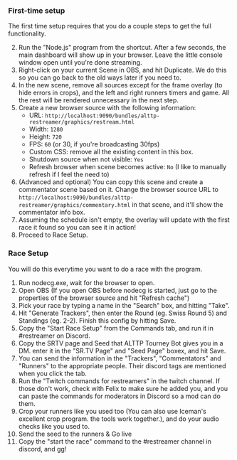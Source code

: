 <h3>First-time setup</h3>

The first time setup requires that you do a couple steps to get the full functionality.

2. Run the "Node.js" program from the shortcut. After a few seconds, the main dashboard will show up in your browser. Leave the little 
console window open until you're done streaming.
3. Right-click on your current Scene in OBS, and hit Duplicate. We do this so you can go back to the old ways later if you need to.
4. In the new scene, remove all sources except for the frame overlay (to hide errors in crops), and the left and right runners 
timers and game. All the rest will be rendered unnecessary in the next step.
5. Create a new browser source with the following information:
   * URL: `http://localhost:9090/bundles/alttp-restreamer/graphics/restream.html`
   * Width: `1280`
   * Height: `720`
   * FPS: `60` (or 30, if you're broadcasting 30fps)
   * Custom CSS: remove all the existing content in this box.
   * Shutdown source when not visible: `Yes`
   * Refresh browser when scene becomes active: `No` (I like to manually refresh if I feel the need to)
 6. (Advanced and optional) You can copy this scene and create a commentator scene based on it. Change the browser source URL to `http://localhost:9090/bundles/alttp-restreamer/graphics/commentary.html` in that scene, and it'll show the commentator info box.
 7. Assuming the schedule isn't empty, the overlay will update with the first race it found so you can see it in action!
 8. Proceed to Race Setup.

 <h3>Race Setup</h3>
 
 You will do this everytime you want to do a race with the program.
 
 1. Run nodecg.exe, wait for the browser to open.
 2. Open OBS (If you open OBS before nodecg is started, just go to the properties of the browser source and hit "Refresh cache")
 3. Pick your race by typing a name in the "Search" box, and hitting "Take".
 4. Hit "Generate Trackers", then enter the Round (eg. Swiss Round 5) and Standings (eg. 2-2). Finish this config by hitting Save.
 5. Copy the "Start Race Setup" from the Commands tab, and run it in #restreamer on Discord.
 6. Copy the SRTV page and Seed that ALTTP Tourney Bot gives you in a DM. enter it in the "SR.TV Page" and "Seed Page" boxex, and hit Save.
 7. You can send the information in the "Trackers", "Commentators" and "Runners" to the appropriate people. Their discord tags are 
 mentioned when you click the tab.
 8. Run the "Twitch commands for restreamers" in the twitch channel. If those don't work, check with Felix to make sure he added you,
 and you can paste the commands for moderators in Discord so a mod can do them.
 9. Crop your runners like you used too (You can also use Iceman's excellent crop program. the tools work together.), and do your audio
 checks like you used to.
 10. Send the seed to the runners & Go live
 11. Copy the "start the race" command to the #restreamer channel in discord, and gg!
